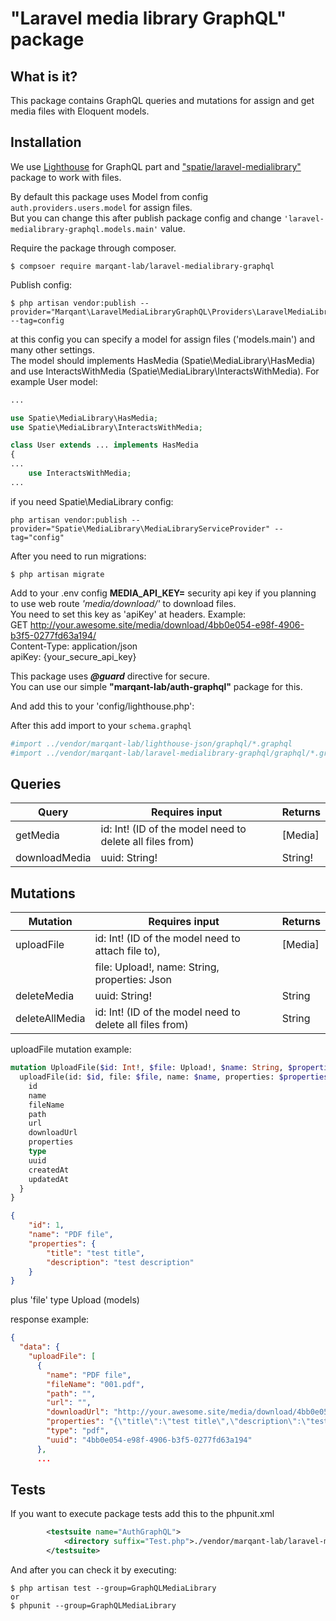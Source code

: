 # "Laravel media library GraphQL" package

## What is it?

This package contains GraphQL queries and mutations for assign and get media files with Eloquent models.

## Installation

We use
[Lighthouse](https://lighthouse-php.com/master/getting-started/installation.html)
 for GraphQL part and
 ["spatie/laravel-medialibrary"](https://docs.spatie.be/laravel-medialibrary/v8/introduction/)
 package to work with files.

By default this package uses Model from config `auth.providers.users.model` for assign files.  
But you can change this after publish package config and change `'laravel-medialibrary-graphql.models.main'` value.  

Require the package through composer.

```shell script
$ compsoer require marqant-lab/laravel-medialibrary-graphql
```

Publish config:
```shell script
$ php artisan vendor:publish --provider="Marqant\LaravelMediaLibraryGraphQL\Providers\LaravelMediaLibraryGraphQLServiceProvider" --tag=config
```

at this config you can specify a model for assign files ('models.main') and many other settings.  
The model should implements HasMedia (Spatie\MediaLibrary\HasMedia)  
and use InteractsWithMedia (Spatie\MediaLibrary\InteractsWithMedia).
For example User model:
```php
...

use Spatie\MediaLibrary\HasMedia;
use Spatie\MediaLibrary\InteractsWithMedia;

class User extends ... implements HasMedia
{
...
    use InteractsWithMedia;
...
```

if you need Spatie\MediaLibrary config:
```shell script
php artisan vendor:publish --provider="Spatie\MediaLibrary\MediaLibraryServiceProvider" --tag="config"
```
After you need to run migrations:
```shell script
$ php artisan migrate
```

Add to your .env config **MEDIA_API_KEY=** security api key 
if you planning to use web route _'media/download/'_ to download files.  
You need to set this key as 'apiKey' at headers.
Example:  
GET http://your.awesome.site/media/download/4bb0e054-e98f-4906-b3f5-0277fd63a194/  
Content-Type: application/json  
apiKey: {your_secure_api_key}  

This package uses  _**@guard**_  directive for secure.  
You can use our simple **"marqant-lab/auth-graphql"** package for this.

And add this to your 'config/lighthouse.php':

After this add import to your `schema.graphql`

```graphql
#import ../vendor/marqant-lab/lighthouse-json/graphql/*.graphql
#import ../vendor/marqant-lab/laravel-medialibrary-graphql/graphql/*.graphql
```


## Queries

| Query | Requires input | Returns |
| ------  | ----- | ----- |
| getMedia | id: Int! (ID of the model need to delete all files from) | [Media] |
| downloadMedia | uuid: String! | String! |


## Mutations

| Mutation | Requires input | Returns |
| ------  | ----- | ----- |
| uploadFile | id: Int! (ID of the model need to attach file to), | [Media] |
|   | file: Upload!, name: String, properties: Json |  |
| deleteMedia | uuid: String! | String |
| deleteAllMedia | id: Int! (ID of the model need to delete all files from) | String |


uploadFile mutation example:

```graphql
mutation UploadFile($id: Int!, $file: Upload!, $name: String, $properties: Json) {
  uploadFile(id: $id, file: $file, name: $name, properties: $properties) {
    id
    name
    fileName
    path
    url
    downloadUrl
    properties
    type
    uuid
    createdAt
    updatedAt
  }
}
```
```json
{
    "id": 1,
    "name": "PDF file",
    "properties": {
        "title": "test title",
        "description": "test description"
    }
}
```
 plus 'file' type Upload (models)  

response example:
```json
{
  "data": {
    "uploadFile": [
      {
        "name": "PDF file",
        "fileName": "001.pdf",
        "path": "",
        "url": "",
        "downloadUrl": "http://your.awesome.site/media/download/4bb0e054-e98f-4906-b3f5-0277fd63a194/",
        "properties": "{\"title\":\"test title\",\"description\":\"test description\"}",
        "type": "pdf",
        "uuid": "4bb0e054-e98f-4906-b3f5-0277fd63a194"
      },
      ...
```



## Tests

If you want to execute package tests add this to the phpunit.xml

```xml
        <testsuite name="AuthGraphQL">
            <directory suffix="Test.php">./vendor/marqant-lab/laravel-medialibrary-graphql/tests</directory>
        </testsuite>
```

And after you can check it by executing:
```shell script
$ php artisan test --group=GraphQLMediaLibrary
or
$ phpunit --group=GraphQLMediaLibrary
```
